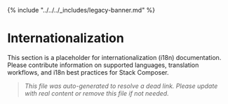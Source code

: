 {% include "../../../_includes/legacy-banner.md" %}

# Internationalization

This section is a placeholder for internationalization (i18n) documentation. Please contribute information on supported languages, translation workflows, and i18n best practices for Stack Composer.

> _This file was auto-generated to resolve a dead link. Please update with real content or remove this file if not needed._
